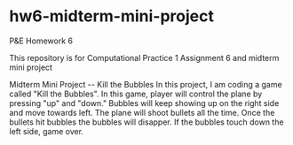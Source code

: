 # hw6-midterm-mini-project

P&E Homework 6

This repository is for Computational Practice 1 Assignment 6 and midterm mini project

Midterm Mini Project -- Kill the Bubbles
In this project, I am coding a game called "Kill the Bubbles". In this game, player will control the plane by pressing "up" and "down." Bubbles will keep showing up on the right side and move towards left. The plane will shoot bullets all the time. Once the bullets hit bubbles the bubbles will disapper. If the bubbles touch down the left side, game over. 
